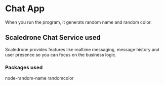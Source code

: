 # Chat App

When you run the program, it generats random name and random color.

## Scaledrone Chat Service used

Scaledrone provides features like realtime messaging, message history and user presence so you can focus on the business logic.

### Packages used

node-random-name
randomcolor
